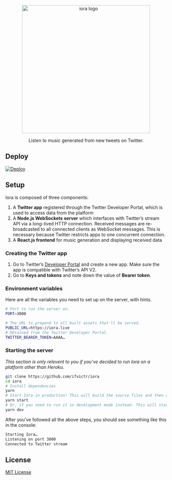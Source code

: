 <p align="center">
    <img alt="iora logo" width="400" src="https://files.ifvictr.com/2020/08/iora_card.png" />
</p>
<p align="center">
    Listen to music generated from new tweets on Twitter.
</p>

## Deploy

[![Deploy](https://www.herokucdn.com/deploy/button.svg)](https://heroku.com/deploy)

## Setup

Iora is composed of three components:

1. A **Twitter app** registered through the Twitter Developer Portal, which is used to access data from the platform
2. A **Node.js WebSockets server** which interfaces with Twitter’s stream API via a long-lived HTTP connection. Received messages are re-broadcasted to all connected clients as WebSocket messages. This is necessary because Twitter restricts apps to one concurrent connection.
3. A **React.js frontend** for music generation and displaying received data

### Creating the Twitter app

1. Go to Twitter’s [Developer Portal](https://developer.twitter.com/en/portal/dashboard) and create a new app. Make sure the app is compatible with Twitter’s API V2.
2. Go to **Keys and tokens** and note down the value of **Bearer token**.

### Environment variables

Here are all the variables you need to set up on the server, with hints.

```bash
# Port to run the server on.
PORT=3000

# The URL to prepend to all built assets that'll be served.
PUBLIC_URL=https://iora.live
# Obtained from the Twitter Developer Portal.
TWITTER_BEARER_TOKEN=AAAA…
```

### Starting the server

_This section is only relevent to you if you’ve decided to run Iora on a platform other than Heroku._

```bash
git clone https://github.com/ifvictr/iora
cd iora
# Install dependencies
yarn
# Start Iora in production! This will build the source files and then run them.
yarn start
# Or, if you need to run it in development mode instead. This will start both the backend and frontend and run them concurrently.
yarn dev
```

After you’ve followed all the above steps, you should see something like this in the console:

```bash
Starting Iora…
Listening on port 3000
Connected to Twitter stream
```

## License

[MIT License](LICENSE.txt)
